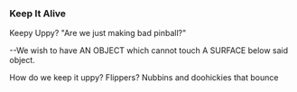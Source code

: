 ### Keep It Alive

Keepy Uppy?
"Are we just making bad pinball?"

--We wish to have AN OBJECT which cannot touch A SURFACE below said object.

How do we keep it uppy?
Flippers? Nubbins and doohickies that bounce
